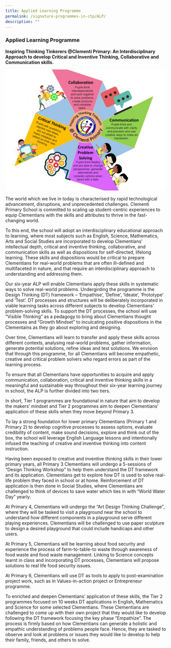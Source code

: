 ```yaml
---
title: Applied Learning Programme
permalink: /signature-programmes-in-ctp/ALP/
description: ""
---
```

### Applied Learning Programme
**Inspiring Thinking Tinkerers @Clementi Primary: An Interdisciplinary Approach to develop Critical and Inventive Thinking, Collaborative and Communication skills.**

![](/images/applied%20learning%20programme.jpg)

The world which we live in today is characterised by rapid technological advancement, disruptions, and unprecedented challenges. Clementi Primary School is committed to scaling up student-centric experiences to equip Clementians with the skills and attributes to thrive in the fast-changing world.

To this end, the school will adopt an interdisciplinary educational approach to learning, where most subjects such as English, Science, Mathematics, Arts and Social Studies are incorporated to develop Clementians’ intellectual depth, critical and inventive thinking, collaborative, and communication skills as well as dispositions for self-directed, lifelong learning. These skills and dispositions would be critical to prepare Clementians for real-world problems that are often ill-defined and multifaceted in nature, and that require an interdisciplinary approach to understanding and addressing them.

Our six-year ALP will enable Clementians apply these skills in systematic ways to solve real-world problems. Undergirding the programme is the Design Thinking (DT) framework – ‘Empathise’, ‘Define’, ‘Ideate’, ‘Prototype’ and ‘Test’. DT processes and structures will be deliberately incorporated in viable learning tasks across different subjects to develop Clementians’ problem-solving skills. To support the DT processes, the school will use “Visible Thinking” as a pedagogy to bring about Clementians thought processes and “Growth Mindset” to inculcating positive dispositions in the Clementains as they go about exploring and designing.

Over time, Clementians will learn to transfer and apply these skills across different contexts, analysing real-world problems, gather information, generate potential solutions, refine ideas and test solutions. We envision that through this programme, for all Clementians will become empathetic, creative and critical problem solvers who regard errors as part of the learning process.

To ensure that all Clementians have opportunities to acquire and apply communication, collaboration, critical and inventive thinking skills in a meaningful and sustainable way throughout their six-year learning journey in school, the ALP is further divided into two tiers.

In short, Tier 1 programmes are foundational in nature that aim to develop the makers’ mindset and Tier 2 programmes aim to deepen Clementians’ application of these skills when they move beyond Primary 3.

To lay a strong foundation for lower primary Clementians (Primary 1 and Primary 2) to develop cognitive processes to assess options, evaluate credibility of content, make sound decisions, explore and think out of the box, the school will leverage English Language lessons and intentionally infused the teaching of creative and inventive thinking into content instruction.

Having been exposed to creative and inventive thinking skills in their lower primary years, all Primary 3 Clementians will undergo a 5-sessions of “Design Thinking Workshop” to help them understand the DT framework and its application. Clementians get to explore how DT is used to solve real-life problem they faced in school or at home. Reinforcement of DT application is then done in Social Studies, where Clementians are challenged to think of devices to save water which ties in with “World Water Day” yearly.

At Primary 4, Clementians will undergo the “Art Design Thinking Challenge”, where they will be tasked to visit a playground near the school to understand how different components in a playground serve different playing experiences. Clementians will be challenged to use paper sculpture to design a desired playground that could include handicaps and other users.

At Primary 5, Clementians will be learning about food security and experience the process of farm-to-table-to waste through awareness of food waste and food waste management. Linking to Science concepts learnt in class and incorporating DT processes, Clementians will propose solutions to real life food security issues.

At Primary 6, Clementians will use DT as tools to apply to post-examination project work, such as in Values-in-action project or Entrepreneur programme.

To enriched and deepen Clementians’ application of these skills, the Tier 2 programmes focused on 10 weeks DT applications in English, Mathematics and Science for some selected Clementians. These Clementians are challenged to come up with their own project that they would like to develop following the DT framework focusing the key phase “Empathize”. The process is firmly based on how Clementians can generate a holistic and empathic understanding of problems people face. Hence, they are tasked to observe and look at problems or issues they would like to develop to help their family, friends, and others to solve.